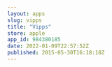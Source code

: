 ```yaml
---
layout: apps
slug: vipps
title: "Vipps"
store: apple
app_id: 984380185
date: 2022-01-09T22:57:52Z
published: 2015-05-30T16:18:18Z
---
```

